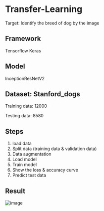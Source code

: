 # Transfer-Learning
Target: Identify the breed of dog by the image
## Framework
Tensorflow
Keras
## Model
InceptionResNetV2
## Dataset: Stanford_dogs
Training data: 12000

Testing data: 8580
## Steps
1. load data
2. Split data (training data & validation data)
3. Data augmentation
4. Load model
5. Train model
6. Show the loss & accuracy curve
7. Predict test data
## Result
![image](https://github.com/fredliao2621/Transfer-Learning/assets/110581728/952d0c8f-3f01-4f86-94d2-20feb059a977)
